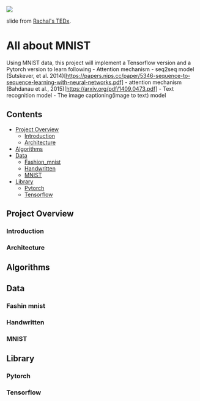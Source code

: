 ![](https://pbs.twimg.com/media/DqAN0T2U8AAvS0Y.jpg)

slide from [Rachal's TEDx](https://www.youtube.com/watch?v=LqjP7O9SxOM).

# All about MNIST

Using MNIST data, this project will implement a Tensorflow version and a Pytorch version to learn following
	- Attention mechanism
		- seq2seq model (Sutskever, et al. 2014)[https://papers.nips.cc/paper/5346-sequence-to-sequence-learning-with-neural-networks.pdf]
		- attention mechanism (Bahdanau et al., 2015)[https://arxiv.org/pdf/1409.0473.pdf]
	- Text recognition model
	- The image captioning(image to text) model

## Contents

* [Project Overview](#project-overview)
    * [Introduction](#introduction)
    * [Architecture](#architecture)
* [Algorithms](#algorithms)
* [Data](#data)
	* [Fashion_mnist](#fashion-mnist)
	* [Handwritten](#handwritten)
	* [MNIST](#mnist)
* [Library](#library)
	* [Pytorch](#pytorch)
	* [Tensorflow](#tensorflow)

## Project Overview

### Introduction

### Architecture

## Algorithms

## Data

### Fashin mnist

### Handwritten

### MNIST

## Library

### Pytorch

### Tensorflow

